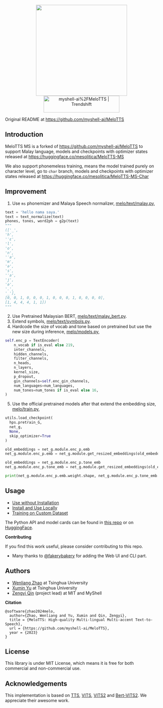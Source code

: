 <div align="center">
  <div>&nbsp;</div>
  <img src="logo.png" width="300"/> <br>
  <a href="https://trendshift.io/repositories/8133" target="_blank"><img src="https://trendshift.io/api/badge/repositories/8133" alt="myshell-ai%2FMeloTTS | Trendshift" style="width: 250px; height: 55px;" width="250" height="55"/></a>
</div>

Original README at https://github.com/myshell-ai/MeloTTS

## Introduction
MeloTTS MS is a forked of https://github.com/myshell-ai/MeloTTS to support Malay language, models and checkpoints with optimizer states released at https://huggingface.co/mesolitica/MeloTTS-MS

We also support phonemeless training, means the model trained purely on character level, go to `char` branch, models and checkpoints with optimizer states released at https://huggingface.co/mesolitica/MeloTTS-MS-Char

## Improvement

1. Use `ms` phonemizer and Malaya Speech normalizer, [melo/text/malay.py](melo/text/malay.py),

```python
text = 'hello nama saya.'
text = text_normalize(text)
phones, tones, word2ph = g2p(text)
"""
(['_',
'h',
'ˈɛ',
'l',
'o',
'n',
'ˈa',
'm',
'ə',
's',
'ˈa',
'j',
'ə',
'.',
'_'],
[0, 0, 1, 0, 0, 0, 1, 0, 0, 0, 1, 0, 0, 0, 0],
[1, 4, 4, 4, 1, 1])
"""
```

2. Use Pretrained Malaysian BERT, [melo/text/malay_bert.py](melo/text/malay_bert.py).
3. Extend symbols, [melo/text/symbols.py](melo/text/symbols.py).
4. Hardcode the size of vocab and tone based on pretrained but use the new size during inference, [melo/models.py](melo/models.py), 

```python
self.enc_p = TextEncoder(
    n_vocab if is_eval else 219,
    inter_channels,
    hidden_channels,
    filter_channels,
    n_heads,
    n_layers,
    kernel_size,
    p_dropout,
    gin_channels=self.enc_gin_channels,
    num_languages=num_languages,
    num_tones=num_tones if is_eval else 16,
)
```

5. Use the official pretrained models after that extend the embedding size, [melo/train.py](melo/train.py),

```python
utils.load_checkpoint(
  hps.pretrain_G,
  net_g,
  None,
  skip_optimizer=True
)

old_embeddings = net_g.module.enc_p.emb
net_g.module.enc_p.emb = net_g.module.get_resized_embeddings(old_embeddings, len(symbols))

old_embeddings = net_g.module.enc_p.tone_emb
net_g.module.enc_p.tone_emb = net_g.module.get_resized_embeddings(old_embeddings, 18)

print(net_g.module.enc_p.emb.weight.shape, net_g.module.enc_p.tone_emb.weight.shape)
```

## Usage
- [Use without Installation](docs/quick_use.md)
- [Install and Use Locally](docs/install.md)
- [Training on Custom Dataset](docs/training.md)

The Python API and model cards can be found in [this repo](https://github.com/myshell-ai/MeloTTS/blob/main/docs/install.md#python-api) or on [HuggingFace](https://huggingface.co/myshell-ai).

**Contributing**

If you find this work useful, please consider contributing to this repo.

- Many thanks to [@fakerybakery](https://github.com/fakerybakery) for adding the Web UI and CLI part.

## Authors

- [Wenliang Zhao](https://wl-zhao.github.io) at Tsinghua University
- [Xumin Yu](https://yuxumin.github.io) at Tsinghua University
- [Zengyi Qin](https://www.qinzy.tech) (project lead) at MIT and MyShell

**Citation**
```
@software{zhao2024melo,
  author={Zhao, Wenliang and Yu, Xumin and Qin, Zengyi},
  title = {MeloTTS: High-quality Multi-lingual Multi-accent Text-to-Speech},
  url = {https://github.com/myshell-ai/MeloTTS},
  year = {2023}
}
```

## License

This library is under MIT License, which means it is free for both commercial and non-commercial use.

## Acknowledgements

This implementation is based on [TTS](https://github.com/coqui-ai/TTS), [VITS](https://github.com/jaywalnut310/vits), [VITS2](https://github.com/daniilrobnikov/vits2) and [Bert-VITS2](https://github.com/fishaudio/Bert-VITS2). We appreciate their awesome work.
